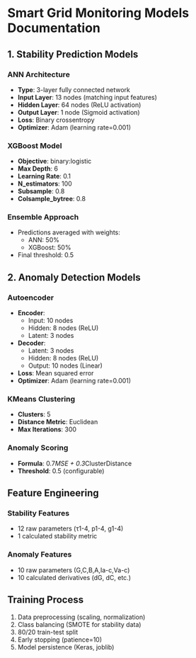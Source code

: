 # Smart Grid Monitoring Models Documentation

## 1. Stability Prediction Models

### ANN Architecture
- **Type**: 3-layer fully connected network
- **Input Layer**: 13 nodes (matching input features)
- **Hidden Layer**: 64 nodes (ReLU activation)
- **Output Layer**: 1 node (Sigmoid activation)
- **Loss**: Binary crossentropy
- **Optimizer**: Adam (learning rate=0.001)

### XGBoost Model
- **Objective**: binary:logistic
- **Max Depth**: 6
- **Learning Rate**: 0.1
- **N_estimators**: 100
- **Subsample**: 0.8
- **Colsample_bytree**: 0.8

### Ensemble Approach
- Predictions averaged with weights:
  - ANN: 50%
  - XGBoost: 50%
- Final threshold: 0.5

## 2. Anomaly Detection Models

### Autoencoder
- **Encoder**: 
  - Input: 10 nodes
  - Hidden: 8 nodes (ReLU)
  - Latent: 3 nodes
- **Decoder**: 
  - Latent: 3 nodes
  - Hidden: 8 nodes (ReLU)
  - Output: 10 nodes (Linear)
- **Loss**: Mean squared error
- **Optimizer**: Adam (learning rate=0.001)

### KMeans Clustering
- **Clusters**: 5
- **Distance Metric**: Euclidean
- **Max Iterations**: 300

### Anomaly Scoring
- **Formula**: 0.7*MSE + 0.3*ClusterDistance
- **Threshold**: 0.5 (configurable)

## Feature Engineering

### Stability Features
- 12 raw parameters (τ1-4, p1-4, g1-4)
- 1 calculated stability metric

### Anomaly Features
- 10 raw parameters (G,C,B,A,Ia-c,Va-c)
- 10 calculated derivatives (dG, dC, etc.)

## Training Process
1. Data preprocessing (scaling, normalization)
2. Class balancing (SMOTE for stability data)
3. 80/20 train-test split
4. Early stopping (patience=10)
5. Model persistence (Keras, joblib)
